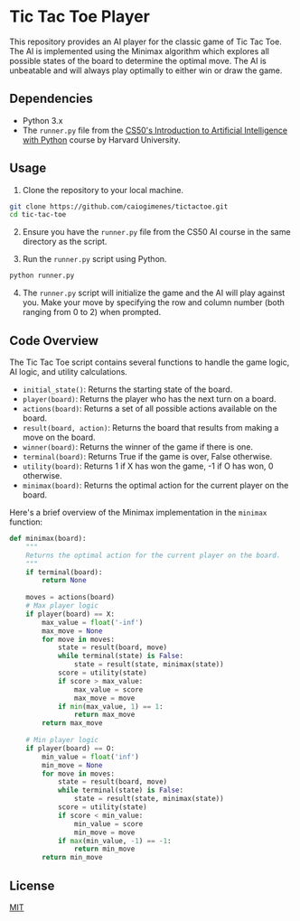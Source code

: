 # Tic Tac Toe Player

This repository provides an AI player for the classic game of Tic Tac Toe. The AI is implemented using the Minimax algorithm which explores all possible states of the board to determine the optimal move. The AI is unbeatable and will always play optimally to either win or draw the game.

## Dependencies

- Python 3.x
- The `runner.py` file from the [CS50's Introduction to Artificial Intelligence with Python](https://cs50.harvard.edu/ai/2023/) course by Harvard University.

## Usage

1. Clone the repository to your local machine.
```bash
git clone https://github.com/caiogimenes/tictactoe.git
cd tic-tac-toe
```

2. Ensure you have the `runner.py` file from the CS50 AI course in the same directory as the script.

3. Run the `runner.py` script using Python.
```bash
python runner.py
```

4. The `runner.py` script will initialize the game and the AI will play against you. Make your move by specifying the row and column number (both ranging from 0 to 2) when prompted.

## Code Overview

The Tic Tac Toe script contains several functions to handle the game logic, AI logic, and utility calculations.

- `initial_state()`: Returns the starting state of the board.
- `player(board)`: Returns the player who has the next turn on a board.
- `actions(board)`: Returns a set of all possible actions available on the board.
- `result(board, action)`: Returns the board that results from making a move on the board.
- `winner(board)`: Returns the winner of the game if there is one.
- `terminal(board)`: Returns True if the game is over, False otherwise.
- `utility(board)`: Returns 1 if X has won the game, -1 if O has won, 0 otherwise.
- `minimax(board)`: Returns the optimal action for the current player on the board.

Here's a brief overview of the Minimax implementation in the `minimax` function:

```python
def minimax(board):
    """
    Returns the optimal action for the current player on the board.
    """
    if terminal(board):
        return None
    
    moves = actions(board)
    # Max player logic
    if player(board) == X:
        max_value = float('-inf')
        max_move = None
        for move in moves:
            state = result(board, move)
            while terminal(state) is False:
                state = result(state, minimax(state))
            score = utility(state)
            if score > max_value:
                max_value = score
                max_move = move
            if min(max_value, 1) == 1:
                return max_move
        return max_move
    
    # Min player logic
    if player(board) == O:
        min_value = float('inf')
        min_move = None
        for move in moves:
            state = result(board, move)
            while terminal(state) is False:
                state = result(state, minimax(state))
            score = utility(state)
            if score < min_value:
                min_value = score
                min_move = move
            if max(min_value, -1) == -1:
                return min_move
        return min_move
```

## License

[MIT](LICENSE)
